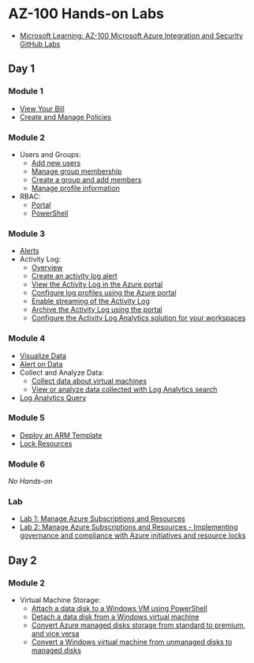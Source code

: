 # AZ-100 Hands-on Labs

* [Microsoft Learning: AZ-100 Microsoft Azure Integration and Security GitHub Labs](https://github.com/MicrosoftLearning/AZ-100-MicrosoftAzureInfrastructureDeployment)

## Day 1

### Module 1

* [View Your Bill](https://docs.microsoft.com/en-us/azure/billing/billing-download-azure-invoice-daily-usage-date)
* [Create and Manage Policies](https://docs.microsoft.com/en-us/azure/governance/policy/tutorials/create-and-manage)

### Module 2

* Users and Groups:
  * [Add new users](https://docs.microsoft.com/en-us/azure/active-directory/fundamentals/add-users-azure-active-directory)
  * [Manage group membership](https://docs.microsoft.com/en-us/azure/active-directory/active-directory-groups-members-azure-portal)
  * [Create a group and add members](https://docs.microsoft.com/en-us/azure/active-directory/active-directory-groups-create-azure-portal)
  * [Manage profile information](https://docs.microsoft.com/en-us/azure/active-directory/active-directory-users-profile-azure-portal)
* RBAC:
  * [Portal](https://docs.microsoft.com/en-us/azure/role-based-access-control/quickstart-assign-role-user-portal)
  * [PowerShell](https://docs.microsoft.com/en-us/azure/role-based-access-control/tutorial-role-assignments-user-powershell)

### Module 3

* [Alerts](https://docs.microsoft.com/en-us/azure/monitoring-and-diagnostics/monitor-quick-audit-notify-action-in-subscription)
* Activity Log:
  * [Overview](https://docs.microsoft.com/en-us/azure/monitoring-and-diagnostics/monitoring-activity-log-alerts#overview)
  * [Create an activity log alert](https://docs.microsoft.com/en-us/azure/azure-monitor/platform/alerts-activity-log)
  * [View the Activity Log in the Azure portal](https://docs.microsoft.com/en-us/azure/azure-resource-manager/resource-group-audit)
  * [Configure log profiles using the Azure portal](https://docs.microsoft.com/en-us/azure/monitoring-and-diagnostics/monitoring-overview-activity-logs#configure-log-profiles-using-the-azure-portal)
  * [Enable streaming of the Activity Log](https://docs.microsoft.com/en-us/azure/monitoring-and-diagnostics/monitoring-stream-activity-logs-event-hubs#enable-streaming-of-the-activity-log)
  * [Archive the Activity Log using the portal](https://docs.microsoft.com/en-us/azure/monitoring-and-diagnostics/monitoring-archive-activity-log#archive-the-activity-log-using-the-portal)
  * [Configure the Activity Log Analytics solution for your workspaces](https://docs.microsoft.com/en-us/azure/log-analytics/log-analytics-activity#configuration)


### Module 4

* [Visualize Data](https://docs.microsoft.com/en-us/azure/log-analytics/log-analytics-tutorial-dashboards)
* [Alert on Data](https://docs.microsoft.com/en-us/azure/log-analytics/log-analytics-tutorial-response)
* Collect and Analyze Data:
  * [Collect data about virtual machines](https://docs.microsoft.com/en-us/azure/log-analytics/log-analytics-quick-collect-azurevm)
  * [View or analyze data collected with Log Analytics search](https://docs.microsoft.com/en-us/azure/log-analytics/log-analytics-tutorial-viewdata)
* [Log Analytics Query](https://portal.loganalytics.io/demo#/discover/home)

### Module 5

* [Deploy an ARM Template](https://docs.microsoft.com/en-us/azure/virtual-machines/windows/ps-template)
* [Lock Resources](https://docs.microsoft.com/en-us/azure/azure-resource-manager/resource-group-lock-resources)

### Module 6

_No Hands-on_

### Lab

* [Lab 1: Manage Azure Subscriptions and Resources](https://github.com/MicrosoftLearning/AZ-100-MicrosoftAzureInfrastructureDeployment/blob/master/Instructions/az-100-01__instructions.md)
* [Lab 2: Manage Azure Subscriptions and Resources - Implementing governance and compliance with Azure initiatives and resource locks](https://github.com/MicrosoftLearning/AZ-100-MicrosoftAzureInfrastructureDeployment/blob/master/Instructions/az-100-01b__instructions.md)

## Day 2

### Module 2

* Virtual Machine Storage:
  * [Attach a data disk to a Windows VM using PowerShell](https://docs.microsoft.com/en-us/azure/virtual-machines/windows/attach-disk-ps)
  * [Detach a data disk from a Windows virtual machine](https://docs.microsoft.com/en-us/azure/virtual-machines/windows/detach-disk)
  * [Convert Azure managed disks storage from standard to premium, and vice versa](https://docs.microsoft.com/en-us/azure/virtual-machines/windows/convert-disk-storage)
  * [Convert a Windows virtual machine from unmanaged disks to managed disks](https://docs.microsoft.com/en-us/azure/virtual-machines/windows/convert-unmanaged-to-managed-disks)

